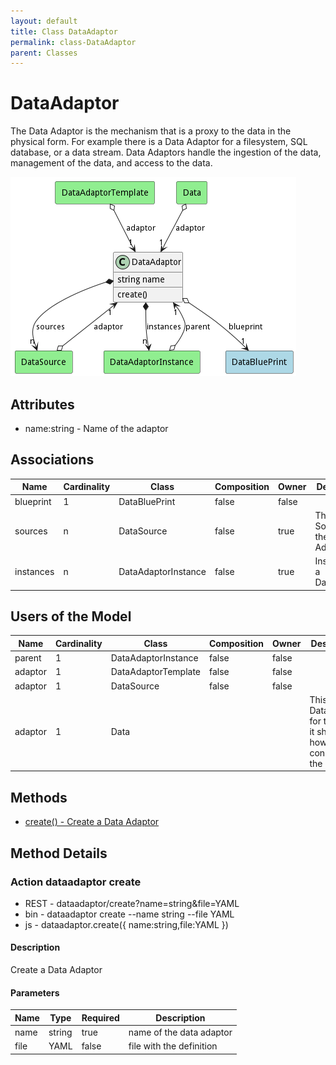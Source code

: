 ```yaml
---
layout: default
title: Class DataAdaptor
permalink: class-DataAdaptor
parent: Classes
---
```


# DataAdaptor

The Data Adaptor is the mechanism that is a proxy to the data in the physical form. For example there is a Data Adaptor for a filesystem, SQL database, or a data stream. Data Adaptors handle the ingestion of the data, management of the data, and access to the data.

![Logical Diagram](./logical.png)

## Attributes

* name:string - Name of the adaptor


## Associations

| Name | Cardinality | Class | Composition | Owner | Description |
| --- | --- | --- | --- | --- | --- |
| blueprint | 1 | DataBluePrint | false | false |  |
| sources | n | DataSource | false | true | The Data Sources of the Adapator |
| instances | n | DataAdaptorInstance | false | true | Instance of a DataAdaptor |



## Users of the Model

| Name | Cardinality | Class | Composition | Owner | Description |
| --- | --- | --- | --- | --- | --- |
| parent | 1 | DataAdaptorInstance | false | false |  |
| adaptor | 1 | DataAdaptorTemplate | false | false |  |
| adaptor | 1 | DataSource | false | false |  |
| adaptor | 1 | Data |  |  | This is the DataAdaptor for the Data, it shows how to connect to the data |





## Methods

* [create() - Create a Data Adaptor](#action-create)


<h2>Method Details</h2>
    
### Action dataadaptor create



* REST - dataadaptor/create?name=string&amp;file=YAML
* bin - dataadaptor create --name string --file YAML
* js - dataadaptor.create({ name:string,file:YAML })

#### Description
Create a Data Adaptor

#### Parameters

| Name | Type | Required | Description |
|---|---|---|---|
| name | string |true | name of the data adaptor |
| file | YAML |false | file with the definition |





